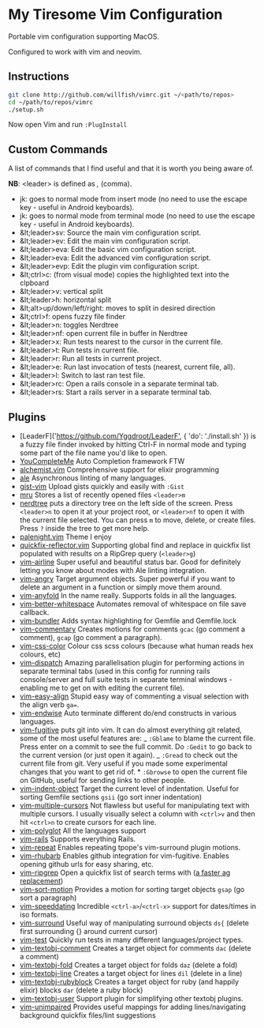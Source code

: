 # My Tiresome Vim Configuration

Portable vim configuration supporting MacOS.

Configured to work with vim and neovim.

## Instructions

```bash
git clone http://github.com/willfish/vimrc.git ~/<path/to/repos>
cd ~/path/to/repos/vimrc
./setup.sh
```

Now open Vim and run `:PlugInstall`

## Custom Commands

A list of commands that I find useful and that it is worth you being aware of.

**NB**: &lt;leader> is defined as _,_ (comma).

-   jk: goes to normal mode from insert mode (no need to use the escape key - useful in Android keyboards).
-   jk: goes to normal mode from terminal mode (no need to use the escape key - useful in Android keyboards).
-   \&lt;leader>sv: Source the main vim configuration script.
-   \&lt;leader>ev: Edit the main vim configuration script.
-   \&lt;leader>eva: Edit the basic vim configuration script.
-   \&lt;leader>eva: Edit the advanced vim configuration script.
-   \&lt;leader>evp: Edit the plugin vim configuration script.
-   \&lt;ctrl>c: (from visual mode) copies the highlighted text into the clpboard
-   \&lt;leader>v: vertical split
-   \&lt;leader>h: horizontal split
-   \&lt;alt>up/down/left/right: moves to split in desired direction
-   \&lt;ctrl>f: opens fuzzy file finder
-   \&lt;leader>n: toggles Nerdtree
-   \&lt;leader>nf: open current file in buffer in Nerdtree
-   \&lt;leader>x: Run tests nearest to the cursor in the current file.
-   \&lt;leader>t: Run tests in current file.
-   \&lt;leader>r: Run all tests in current project.
-   \&lt;leader>e: Run last invocation of tests (nearest, current file, all).
-   \&lt;leader>l: Switch to last ran test file.
-   \&lt;leader>rc: Open a rails console in a separate terminal tab.
-   \&lt;leader>rs: Start a rails server in a separate terminal tab.

## Plugins

-   [LeaderF]\('<https://github.com/Yggdroot/LeaderF'>, { 'do': './install.sh' }) is a fuzzy file finder invoked by hitting Ctrl-F in normal mode and typing some part of the file name you'd like to open.
-   [YouCompleteMe]('https://github.com/Valloric/YouCompleteMe') Auto Completion framework FTW
-   [alchemist.vim]('https://github.com/slashmili/alchemist.vim') Comprehensive support for elixir programming
-   [ale]('https://github.com/w0rp/ale') Asynchronous linting of many languages.
-   [gist-vim]('https://github.com/mattn/gist-vim') Upload gists quickly and easily with `:Gist`
-   [mru]('https://github.com/yegappan/mru') Stores a list of recently opened files `<leader>m`
-   [nerdtree]('https://github.com/scrooloose/nerdtree') puts a directory tree on the left side of the screen. Press `<leader>n` to open it at your project root, or `<leader>nf` to open it with the current file selected. You can press `m` to move, delete, or create files. Press `?` inside the tree to get more help.
-   [palenight.vim]('https://github.com/drewtempelmeyer/palenight.vim') Theme I enjoy
-   [quickfix-reflector.vim]('https://github.com/stefandtw/quickfix-reflector.vim') Supporting global find and replace in quickfix list populated with results on a RipGrep query (`<leader>g`)
-   [vim-airline]('https://github.com/vim-airline/vim-airline') Super useful and beautiful status bar. Good for definitely letting you know about modes with Ale linting integration.
-   [vim-angry]('https://github.com/b4winckler/vim-angry') Target argument objects. Super powerful if you want to delete an argument in a function or simply move them around.
-   [vim-anyfold]('https://github.com/pseewald/vim-anyfold') In the name really. Supports folds in all the languages.
-   [vim-better-whitespace]('https://github.com/ntpeters/vim-better-whitespace') Automates removal of whitespace on file save callback.
-   [vim-bundler]('https://github.com/tpope/vim-bundler') Adds syntax highlighting for Gemfile and Gemfile.lock
-   [vim-commentary]('https://github.com/tpope/vim-commentary') Creates motions for comments `gcac` (go comment a comment), `gcap` (go comment a paragraph).
-   [vim-css-color]('https://github.com/ap/vim-css-color') Colour css scss colours (because what human reads hex colours, etc)
-   [vim-dispatch]('https://github.com/tpope/vim-dispatch') Amazing parallelisation plugin for performing actions in separate terminal tabs (used in this config for running rails console/server and full suite tests in separate terminal windows - enabling me to get on with editing the current file).
-   [vim-easy-align]('https://github.com/junegunn/vim-easy-align') Stupid easy way of commenting a visual selection with the align verb `ga=`.
-   [vim-endwise]('https://github.com/tpope/vim-endwise') Auto terminate different do/end constructs in various languages.
-   [vim-fugitive]('https://github.com/tpope/vim-fugitive') puts git into vim. It can do almost
    everything git related, some of the most useful features are:
        _ `:Gblame` to blame the current file. Press enter on a commit to see the full commit.
          Do `:Gedit` to go back to the current version (or just open it again).
        _ `:Gread` to check out the current file from git. Very useful if you made some experimental
          changes that you want to get rid of.
        \* `:Gbrowse` to open the current file on GitHub, useful for sending links to other people.
-   [vim-indent-object]('https://github.com/michaeljsmith/vim-indent-object') Target the current level of indentation. Useful for sorting Gemfile sections `gsii` (go sort inner indentation)
-   [vim-multiple-cursors]('https://github.com/terryma/vim-multiple-cursors') Not flawless but useful for manipulating text with multiple cursors. I usually visually select a column with `<ctrl>v` and then hit `<ctrl>n` to create cursors for each line.
-   [vim-polyglot]('https://github.com/sheerun/vim-polyglot') All the languages support
-   [vim-rails]('https://github.com/tpope/vim-rails') Supports everything Rails.
-   [vim-repeat]('https://github.com/tpope/vim-repeat') Enables repeating tpope's vim-surround plugin motions.
-   [vim-rhubarb]('https://github.com/tpope/vim-rhubarb') Enables github integration for vim-fugitive. Enables opening github urls for easy sharing, etc.
-   [vim-ripgrep]('https://github.com/jremmen/vim-ripgrep') Open a quickfix list of search terms with ([a faster ag replacement](https://github.com/ggreer/the_silver_searcher))
-   [vim-sort-motion]('https://github.com/christoomey/vim-sort-motion') Provides a motion for sorting target objects `gsap` (go sort a paragraph)
-   [vim-speeddating]('https://github.com/tpope/vim-speeddating') Incredible `<ctrl-a>`/`<ctrl-x>` support for dates/times in iso formats.
-   [vim-surround]('https://github.com/tpope/vim-surround') Useful way of manipulating surround objects `ds{` (delete first surrounding {} around current cursor)
-   [vim-test]('https://github.com/janko-m/vim-test') Quickly run tests in many different languages/project types.
-   [vim-textobj-comment]('https://github.com/glts/vim-textobj-comment') Creates a target object for comments `dac` (delete a comment)
-   [vim-textobj-fold]('https://github.com/kana/vim-textobj-fold') Creates a target object for folds `daz` (delete a fold)
-   [vim-textobj-line]('https://github.com/kana/vim-textobj-line') Creates a target object for lines `dil` (delete in a line)
-   [vim-textobj-rubyblock]('https://github.com/nelstrom/vim-textobj-rubyblock') Creates a target object for ruby (and happily elixir) blocks `dar` (delete a ruby block)
-   [vim-textobj-user]('https://github.com/kana/vim-textobj-user') Support plugin for simplifying other textobj plugins.
-   [vim-unimpaired]('https://github.com/tpope/vim-unimpaired') Provides useful mappings for adding lines/navigating background quickfix files/lint suggestions
